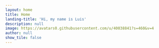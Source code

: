 ```yaml
---
layout: home
title: Home
landing-title: 'Hi, my name is Luis'
description: null
image: https://avatars0.githubusercontent.com/u/40038841?s=460&v=4
author: null
show_tile: false
---
```




